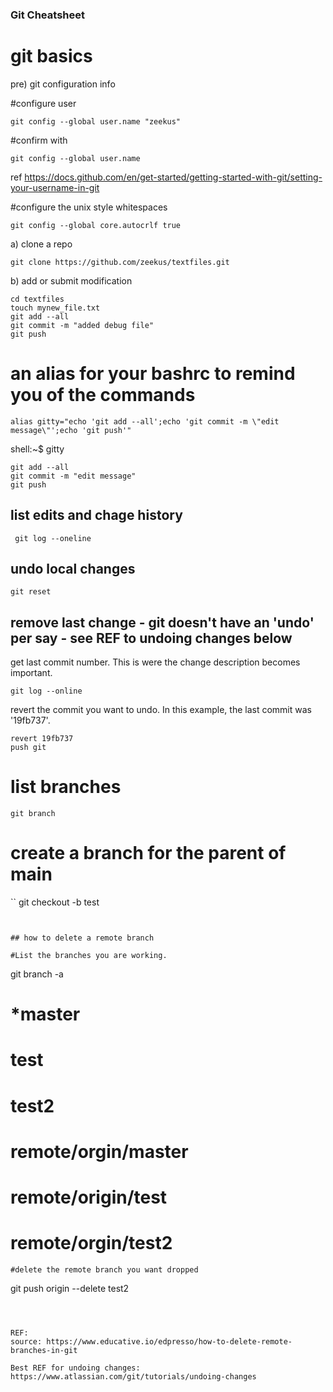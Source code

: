 ### Git Cheatsheet

# git basics 

pre) git configuration info

#configure user
```
git config --global user.name "zeekus"
```

#confirm with
```
git config --global user.name
```
ref https://docs.github.com/en/get-started/getting-started-with-git/setting-your-username-in-git

#configure the unix style whitespaces
```
git config --global core.autocrlf true
```


a) clone a repo

```
git clone https://github.com/zeekus/textfiles.git
```

b) add or submit modification

```
cd textfiles
touch mynew_file.txt
git add --all
git commit -m "added debug file" 
git push
```

# an alias for your bashrc to remind you of the commands

```
alias gitty="echo 'git add --all';echo 'git commit -m \"edit message\"';echo 'git push'"
```
shell:~$ gitty
```
git add --all
git commit -m "edit message"
git push
```


## list edits and chage history
```
 git log --oneline
```

## undo local changes

```
git reset
```

## remove last change - git doesn't have an 'undo' per say - see REF to undoing changes below

get last commit number. This is were the change description becomes important.

``` 
git log --online 
```

revert the commit you want to undo.  In this example, the last commit was '19fb737'.

```
revert 19fb737
push git
```

# list branches
```
git branch
```


# create a branch for the parent of main

``
git  checkout -b test
```


## how to delete a remote branch

#List the branches you are working.
```
git branch -a
# *master
# test
# test2
# remote/orgin/master
# remote/origin/test
# remote/orgin/test2
```
#delete the remote branch you want dropped
```
git push origin --delete test2
```



REF:
source: https://www.educative.io/edpresso/how-to-delete-remote-branches-in-git

Best REF for undoing changes: https://www.atlassian.com/git/tutorials/undoing-changes
